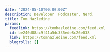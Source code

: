 ```yaml
---
date: "2024-05-10T00:00:00Z"
description: Developer. Podcaster. Nerd.
title: Tom Hazledine
params:
  feedlink: https://tomhazledine.com/feed.xml
  id: be240d88ac9f41a5dc335ede8c26e038
  link: https://tomhazledine.com/feed.xml
  blogrolls: []
---
```

